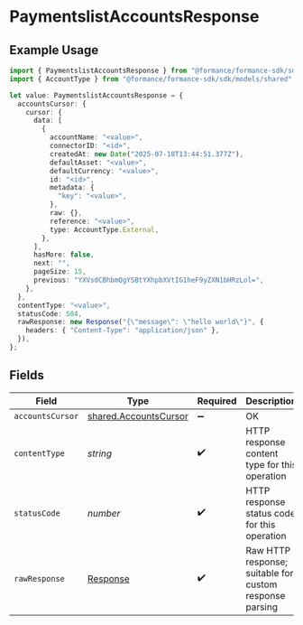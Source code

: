 # PaymentslistAccountsResponse

## Example Usage

```typescript
import { PaymentslistAccountsResponse } from "@formance/formance-sdk/sdk/models/operations";
import { AccountType } from "@formance/formance-sdk/sdk/models/shared";

let value: PaymentslistAccountsResponse = {
  accountsCursor: {
    cursor: {
      data: [
        {
          accountName: "<value>",
          connectorID: "<id>",
          createdAt: new Date("2025-07-18T13:44:51.377Z"),
          defaultAsset: "<value>",
          defaultCurrency: "<value>",
          id: "<id>",
          metadata: {
            "key": "<value>",
          },
          raw: {},
          reference: "<value>",
          type: AccountType.External,
        },
      ],
      hasMore: false,
      next: "",
      pageSize: 15,
      previous: "YXVsdCBhbmQgYSBtYXhpbXVtIG1heF9yZXN1bHRzLol=",
    },
  },
  contentType: "<value>",
  statusCode: 504,
  rawResponse: new Response("{\"message\": \"hello world\"}", {
    headers: { "Content-Type": "application/json" },
  }),
};
```

## Fields

| Field                                                                 | Type                                                                  | Required                                                              | Description                                                           |
| --------------------------------------------------------------------- | --------------------------------------------------------------------- | --------------------------------------------------------------------- | --------------------------------------------------------------------- |
| `accountsCursor`                                                      | [shared.AccountsCursor](../../../sdk/models/shared/accountscursor.md) | :heavy_minus_sign:                                                    | OK                                                                    |
| `contentType`                                                         | *string*                                                              | :heavy_check_mark:                                                    | HTTP response content type for this operation                         |
| `statusCode`                                                          | *number*                                                              | :heavy_check_mark:                                                    | HTTP response status code for this operation                          |
| `rawResponse`                                                         | [Response](https://developer.mozilla.org/en-US/docs/Web/API/Response) | :heavy_check_mark:                                                    | Raw HTTP response; suitable for custom response parsing               |